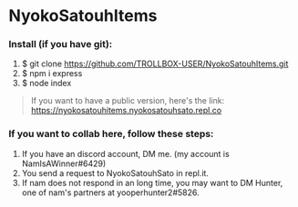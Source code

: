 # NyokoSatouhItems
### Install (if you have git):
1. $ git clone https://github.com/TROLLBOX-USER/NyokoSatouhItems.git
2. $ npm i express
3. $ node index

> If you want to have a public version, here's the link: https://nyokosatouhitems.nyokosatouhsato.repl.co

### If you want to collab here, follow these steps:
1. If you have an discord account, DM me. (my account is NamIsAWinner#6429)
2. You send a request to NyokoSatouhSato in repl.it.
3. If nam does not respond in an long time, you may want to DM Hunter, one of nam's partners at yooperhunter2#5826.